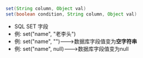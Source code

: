 ```java
set(String column, Object val)
set(boolean condition, String column, Object val)
```

- SQL SET 字段
- 例: set("name", "老李头")
- 例: set("name", "")--->数据库字段值变为**空字符串**
- 例: set("name", null)--->数据库字段值变为null
